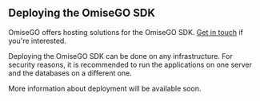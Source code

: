## Deploying the OmiseGO SDK

OmiseGO offers hosting solutions for the OmiseGO SDK. [Get in touch](mailto:thibault@omise.co) if you're interested.

Deploying the OmiseGO SDK can be done on any infrastructure. For security reasons, it is recommended to run the applications on one server and the databases on a different one.

More information about deployment will be available soon.
